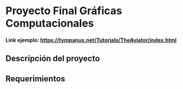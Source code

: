 # Proyecto Final Gráficas Computacionales
#### Link ejemplo: https://tympanus.net/Tutorials/TheAviator/index.html

## Descripción del proyecto

## Requerimientos 
